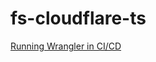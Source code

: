 # fs-cloudflare-ts

[Running Wrangler in CI/CD](https://developers.cloudflare.com/workers/wrangler/ci-cd/)
